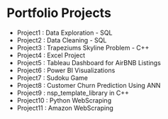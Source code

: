 # Portfolio Projects

- Project1 : Data Exploration - SQL  
- Project2 : Data Cleaning - SQL
- Project3 : Trapeziums Skyline Problem - C++
- Project4 : Excel Project
- Project5 : Tableau Dashboard for AirBNB Listings
- Project6 : Power BI Visualizations
- Project7 : Sudoku Game
- Project8 : Customer Churn Prediction Using ANN
- Project9 : nsp_template_library in C++
- Project10 : Python WebScraping
- Project11 : Amazon WebScraping
